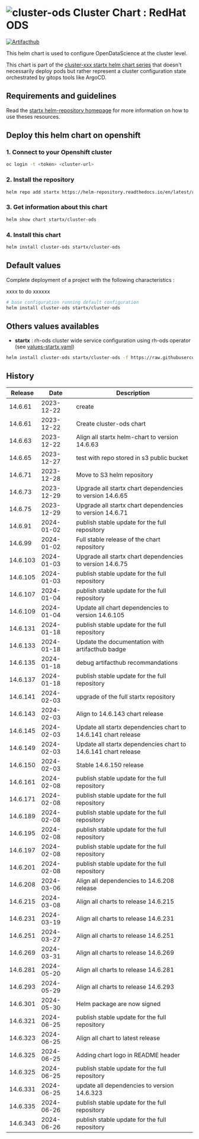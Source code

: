 # ![cluster-ods](https://helm-repository.readthedocs.io/en/latest/img/cluster-ods.svg "Cluster Chart : ODS") Cluster Chart : RedHat ODS
[![Artifacthub](https://img.shields.io/badge/ArtifactHub-STARTX_cluster--ods-8A2BE2.svg)](https://artifacthub.io/packages/search?ts_query_web=cluster+ods+startx)

This helm chart is used to configure OpenDataScience at the cluster level.

This chart is part of the [cluster-xxx startx helm chart series](https://helm-repository.readthedocs.io#cluster-helm-charts) that doesn't necessarily deploy pods but rather represent a cluster configuration state orchestrated by gitops tools like ArgoCD.

## Requirements and guidelines

Read the [startx helm-repository homepage](https://helm-repository.readthedocs.io) for
more information on how to use theses resources.

## Deploy this helm chart on openshift

### 1. Connect to your Openshift cluster

```bash
oc login -t <token> <cluster-url>
```

### 2. Install the repository

```bash
helm repo add startx https://helm-repository.readthedocs.io/en/latest/repos/stable/
```

### 3. Get information about this chart

```bash
helm show chart startx/cluster-ods
```

### 4. Install this chart

```bash
helm install cluster-ods startx/cluster-ods
```

## Default values

Complete deployment of a project with the following characteristics :

xxxx to do xxxxxx

```bash
# base configuration running default configuration
helm install cluster-ods startx/cluster-ods
```

## Others values availables

- **startx** : rh-ods cluster wide service configuration using rh-ods operator (see [values-startx.yaml](https://raw.githubusercontent.com/startxfr/helm-repository/master/charts/cluster-ods/values-startx.yaml))

```bash
helm install cluster-ods startx/cluster-ods -f https://raw.githubusercontent.com/startxfr/helm-repository/master/charts/cluster-ods/values-startx.yaml
```

## History

| Release  | Date       | Description                                                                                            |
| -------- | ---------- | ------------------------------------------------------------------------------------------------------ |
| 14.6.61 | 2023-12-22 | create
| 14.6.61 | 2023-12-22 | Create cluster-ods chart
| 14.6.63 | 2023-12-22 | Align all startx helm-chart to version 14.6.63
| 14.6.65 | 2023-12-27 | test with repo stored in s3 public bucket
| 14.6.71 | 2023-12-28 | Move to S3 helm repository
| 14.6.73 | 2023-12-29 | Upgrade all startx chart dependencies to version 14.6.65
| 14.6.75 | 2023-12-29 | Upgrade all startx chart dependencies to version 14.6.71
| 14.6.91 | 2024-01-02 | publish stable update for the full repository
| 14.6.99 | 2024-01-02 | Full stable release of the chart repository
| 14.6.103 | 2024-01-03 | Upgrade all startx chart dependencies to version 14.6.75
| 14.6.105 | 2024-01-03 | publish stable update for the full repository
| 14.6.107 | 2024-01-04 | publish stable update for the full repository
| 14.6.109 | 2024-01-04 | Update all chart dependencies to version 14.6.105
| 14.6.131 | 2024-01-18 | publish stable update for the full repository
| 14.6.133 | 2024-01-18 | Update the documentation with artifacthub badge
| 14.6.135 | 2024-01-18 | debug artifacthub recommandations
| 14.6.137 | 2024-01-18 | publish stable update for the full repository
| 14.6.141 | 2024-02-03 | upgrade of the full startx repository
| 14.6.143 | 2024-02-03 | Align to 14.6.143 chart release
| 14.6.145 | 2024-02-03 | Update all startx dependencies chart to 14.6.141 chart release
| 14.6.149 | 2024-02-03 | Update all startx dependencies chart to 14.6.141 chart release
| 14.6.150 | 2024-02-03 | Stable 14.6.150 release
| 14.6.161 | 2024-02-08 | publish stable update for the full repository
| 14.6.171 | 2024-02-08 | publish stable update for the full repository
| 14.6.189 | 2024-02-08 | publish stable update for the full repository
| 14.6.195 | 2024-02-08 | publish stable update for the full repository
| 14.6.197 | 2024-02-08 | publish stable update for the full repository
| 14.6.201 | 2024-02-08 | publish stable update for the full repository
| 14.6.208 | 2024-03-06 | Align all dependencies to 14.6.208 release
| 14.6.215 | 2024-03-08 | Align all charts to release 14.6.215
| 14.6.231 | 2024-03-19 | Align all charts to release 14.6.231
| 14.6.251 | 2024-03-27 | Align all charts to release 14.6.251
| 14.6.269 | 2024-03-31 | Align all charts to release 14.6.269
| 14.6.281 | 2024-05-20 | Align all charts to release 14.6.281
| 14.6.293 | 2024-05-29 | Align all charts to release 14.6.293
| 14.6.301 | 2024-05-30 | Helm package are now signed
| 14.6.321 | 2024-06-25 | publish stable update for the full repository
| 14.6.323 | 2024-06-25 | Align all chart to latest release
| 14.6.325 | 2024-06-25 | Adding chart logo in README header
| 14.6.325 | 2024-06-25 | publish stable update for the full repository
| 14.6.331 | 2024-06-25 | update all dependencies to version 14.6.323
| 14.6.335 | 2024-06-26 | publish stable update for the full repository
| 14.6.343 | 2024-06-26 | publish stable update for the full repository

